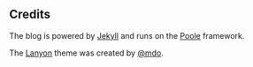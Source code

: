 ## Credits

The blog is powered by [Jekyll](http://jekyllrb.com) and runs on the [Poole](https://github.com/poole/) framework.

The [Lanyon](https://github.com/poole/lanyon) theme was created by [@mdo](https://twitter.com/mdo).
